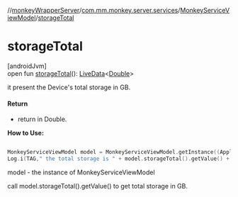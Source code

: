 //[monkeyWrapperServer](../../../index.md)/[com.mm.monkey.server.services](../index.md)/[MonkeyServiceViewModel](index.md)/[storageTotal](storage-total.md)

# storageTotal

[androidJvm]\
open fun [storageTotal](storage-total.md)(): [LiveData](https://developer.android.com/reference/kotlin/androidx/lifecycle/LiveData.html)&lt;[Double](https://developer.android.com/reference/kotlin/java/lang/Double.html)&gt;

it present the Device's total storage in GB.

#### Return

- return in Double. 

**How to Use:**

```kotlin

MonkeyServiceViewModel model = MonkeyServiceViewModel.getInstance((Application)context.getApplicationContext());
Log.i(TAG," the total storage is " + model.storageTotal().getValue() + " GB");

```
model - the instance of MonkeyServiceViewModel 

call model.storageTotal().getValue() to get total storage in GB.